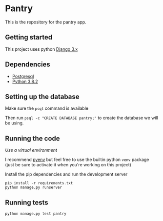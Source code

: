 # Pantry

This is the repository for the pantry app.

## Getting started
This project uses python [Django 3.x](https://docs.djangoproject.com/en/3.0/)

## Dependencies
* [Postgresql](https://postgresapp.com/)
* [Python 3.8.2](https://www.python.org/ftp/python/3.8.2/python-3.8.2-macosx10.9.pkg)

## Setting up the database
Make sure the `psql` command is available

Then run `psql -c "CREATE DATABASE pantry;"` to create the database we will be using.

## Running the code
*Use a virtual environment*

I recommend [pyenv](https://github.com/pyenv/pyenv) but feel free to use the builtin python `venv` package (just be sure to activate it when you're working on this project)

Install the pip dependencies and run the development server
``` shell
pip install -r requirements.txt
python manage.py runserver
```

## Running tests
`python manage.py test pantry`

